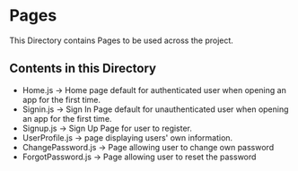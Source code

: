 <h1>Pages</h1>
This Directory contains Pages to be used across the project.

<h2>Contents in this Directory</h2>
<ul>
    <li>Home.js -> Home page default for authenticated user when opening an app for the first time.</li>
    <li>Signin.js -> Sign In Page default for unauthenticated user when opening an app for the first time.</li>
    <li>Signup.js  -> Sign Up Page for user to register.</li>
    <li>UserProfile.js -> page displaying users' own information.</li>
    <li>ChangePassword.js -> Page allowing user to change own password</li>
    <li>ForgotPassword.js -> Page allowing user to reset the password</li>
</ul>
